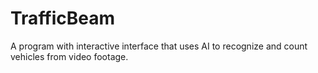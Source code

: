 # TrafficBeam
 A program with interactive interface that uses AI to recognize and count vehicles from video footage.
